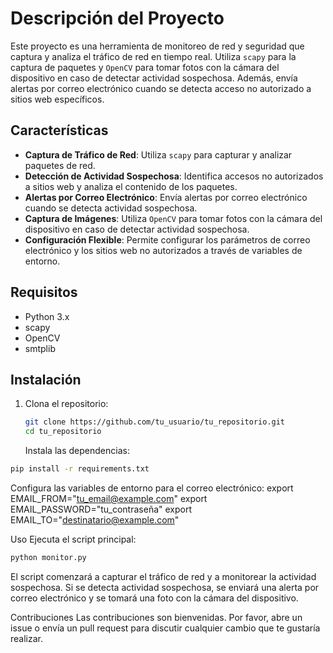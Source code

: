 # Descripción del Proyecto

Este proyecto es una herramienta de monitoreo de red y seguridad que captura y analiza el tráfico de red en tiempo real. Utiliza `scapy` para la captura de paquetes y `OpenCV` para tomar fotos con la cámara del dispositivo en caso de detectar actividad sospechosa. Además, envía alertas por correo electrónico cuando se detecta acceso no autorizado a sitios web específicos.

## Características

- **Captura de Tráfico de Red**: Utiliza `scapy` para capturar y analizar paquetes de red.
- **Detección de Actividad Sospechosa**: Identifica accesos no autorizados a sitios web y analiza el contenido de los paquetes.
- **Alertas por Correo Electrónico**: Envía alertas por correo electrónico cuando se detecta actividad sospechosa.
- **Captura de Imágenes**: Utiliza `OpenCV` para tomar fotos con la cámara del dispositivo en caso de detectar actividad sospechosa.
- **Configuración Flexible**: Permite configurar los parámetros de correo electrónico y los sitios web no autorizados a través de variables de entorno.

## Requisitos

- Python 3.x
- scapy
- OpenCV
- smtplib

## Instalación

1. Clona el repositorio:
   ```sh
   git clone https://github.com/tu_usuario/tu_repositorio.git
   cd tu_repositorio
   ``` 

   Instala las dependencias:
```sh
pip install -r requirements.txt
```


Configura las variables de entorno para el correo electrónico:
export EMAIL_FROM="tu_email@example.com"
export EMAIL_PASSWORD="tu_contraseña"
export EMAIL_TO="destinatario@example.com"

Uso
Ejecuta el script principal:
```sh
python monitor.py
```

El script comenzará a capturar el tráfico de red y a monitorear la actividad sospechosa. Si se detecta actividad sospechosa, se enviará una alerta por correo electrónico y se tomará una foto con la cámara del dispositivo.

Contribuciones
Las contribuciones son bienvenidas. Por favor, abre un issue o envía un pull request para discutir cualquier cambio que te gustaría realizar.
